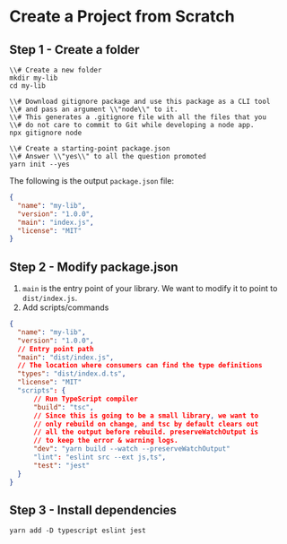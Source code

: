 # Create a Project from Scratch

## Step 1 - Create a folder

```shell
\\# Create a new folder
mkdir my-lib
cd my-lib

\\# Download gitignore package and use this package as a CLI tool
\\# and pass an argument \\"node\\" to it.
\\# This generates a .gitignore file with all the files that you
\\# do not care to commit to Git while developing a node app.
npx gitignore node

\\# Create a starting-point package.json
\\# Answer \\"yes\\" to all the question promoted
yarn init --yes
```

The following is the output `package.json` file:

```json
{
  "name": "my-lib",
  "version": "1.0.0",
  "main": "index.js",
  "license": "MIT"
}
```

## Step 2 - Modify package.json

1. `main` is the entry point of your library. We want to modify it to point to `dist/index.js`.
2. Add scripts/commands

```json
{
  "name": "my-lib",
  "version": "1.0.0",
  // Entry point path
  "main": "dist/index.js",
  // The location where consumers can find the type definitions
  "types": "dist/index.d.ts",
  "license": "MIT"
  "scripts": {
      // Run TypeScript compiler
      "build": "tsc",
      // Since this is going to be a small library, we want to
      // only rebuild on change, and tsc by default clears out
      // all the output before rebuild. preserveWatchOutput is
      // to keep the error & warning logs.
      "dev": "yarn build --watch --preserveWatchOutput"
      "lint": "eslint src --ext js,ts",
      "test": "jest"
  }
}
```

## Step 3 - Install dependencies

```shell
yarn add -D typescript eslint jest
```